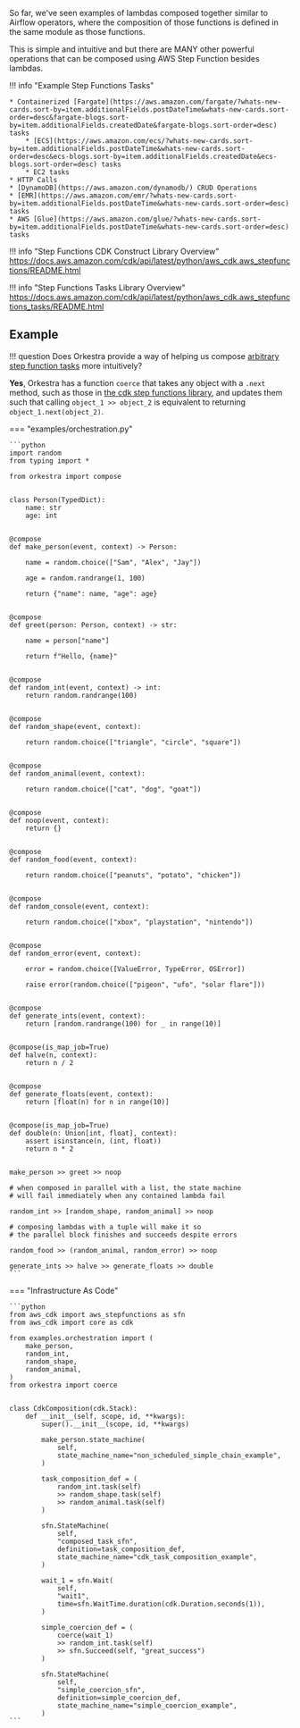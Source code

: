 So far, we've seen examples of lambdas composed together similar to Airflow operators,
where the composition of those functions is defined in the same module as those functions.

This is simple and intuitive and but there are MANY other powerful operations
that can be composed using AWS Step Function besides lambdas.

!!! info "Example Step Functions Tasks"

    * Containerized [Fargate](https://aws.amazon.com/fargate/?whats-new-cards.sort-by=item.additionalFields.postDateTime&whats-new-cards.sort-order=desc&fargate-blogs.sort-by=item.additionalFields.createdDate&fargate-blogs.sort-order=desc) tasks
        * [ECS](https://aws.amazon.com/ecs/?whats-new-cards.sort-by=item.additionalFields.postDateTime&whats-new-cards.sort-order=desc&ecs-blogs.sort-by=item.additionalFields.createdDate&ecs-blogs.sort-order=desc) tasks
        * EC2 tasks
    * HTTP Calls
    * [DynamoDB](https://aws.amazon.com/dynamodb/) CRUD Operations
    * [EMR](https://aws.amazon.com/emr/?whats-new-cards.sort-by=item.additionalFields.postDateTime&whats-new-cards.sort-order=desc) tasks
    * AWS [Glue](https://aws.amazon.com/glue/?whats-new-cards.sort-by=item.additionalFields.postDateTime&whats-new-cards.sort-order=desc) tasks

!!! info "Step Functions CDK Construct Library Overview"
    https://docs.aws.amazon.com/cdk/api/latest/python/aws_cdk.aws_stepfunctions/README.html

!!! info "Step Functions Tasks Library Overview"
    https://docs.aws.amazon.com/cdk/api/latest/python/aws_cdk.aws_stepfunctions_tasks/README.html


## Example

!!! question
    Does Orkestra provide a way of helping us compose [arbitrary step function tasks](https://docs.aws.amazon.com/cdk/api/latest/python/aws_cdk.aws_stepfunctions_tasks.html)
    more intuitively?

**Yes**, Orkestra has a function `coerce` that takes any object with a `.next` method, such as those in [the cdk step functions library](https://docs.aws.amazon.com/cdk/api/latest/python/aws_cdk.aws_stepfunctions.html),
and updates them such that calling `object_1 >> object_2` is equivalent to returning `object_1.next(object_2)`.

=== "examples/orchestration.py"

    ```python
    import random
    from typing import *

    from orkestra import compose


    class Person(TypedDict):
        name: str
        age: int


    @compose
    def make_person(event, context) -> Person:

        name = random.choice(["Sam", "Alex", "Jay"])

        age = random.randrange(1, 100)

        return {"name": name, "age": age}


    @compose
    def greet(person: Person, context) -> str:

        name = person["name"]

        return f"Hello, {name}"


    @compose
    def random_int(event, context) -> int:
        return random.randrange(100)


    @compose
    def random_shape(event, context):

        return random.choice(["triangle", "circle", "square"])


    @compose
    def random_animal(event, context):

        return random.choice(["cat", "dog", "goat"])


    @compose
    def noop(event, context):
        return {}


    @compose
    def random_food(event, context):

        return random.choice(["peanuts", "potato", "chicken"])


    @compose
    def random_console(event, context):

        return random.choice(["xbox", "playstation", "nintendo"])


    @compose
    def random_error(event, context):

        error = random.choice([ValueError, TypeError, OSError])

        raise error(random.choice(["pigeon", "ufo", "solar flare"]))


    @compose
    def generate_ints(event, context):
        return [random.randrange(100) for _ in range(10)]


    @compose(is_map_job=True)
    def halve(n, context):
        return n / 2


    @compose
    def generate_floats(event, context):
        return [float(n) for n in range(10)]


    @compose(is_map_job=True)
    def double(n: Union[int, float], context):
        assert isinstance(n, (int, float))
        return n * 2


    make_person >> greet >> noop

    # when composed in parallel with a list, the state machine
    # will fail immediately when any contained lambda fail

    random_int >> [random_shape, random_animal] >> noop

    # composing lambdas with a tuple will make it so
    # the parallel block finishes and succeeds despite errors

    random_food >> (random_animal, random_error) >> noop

    generate_ints >> halve >> generate_floats >> double
    ```
=== "Infrastructure As Code"

    ```python
    from aws_cdk import aws_stepfunctions as sfn
    from aws_cdk import core as cdk

    from examples.orchestration import (
        make_person,
        random_int,
        random_shape,
        random_animal,
    )
    from orkestra import coerce


    class CdkComposition(cdk.Stack):
        def __init__(self, scope, id, **kwargs):
            super().__init__(scope, id, **kwargs)

            make_person.state_machine(
                self,
                state_machine_name="non_scheduled_simple_chain_example",
            )

            task_composition_def = (
                random_int.task(self)
                >> random_shape.task(self)
                >> random_animal.task(self)
            )

            sfn.StateMachine(
                self,
                "composed_task_sfn",
                definition=task_composition_def,
                state_machine_name="cdk_task_composition_example",
            )

            wait_1 = sfn.Wait(
                self,
                "wait1",
                time=sfn.WaitTime.duration(cdk.Duration.seconds(1)),
            )

            simple_coercion_def = (
                coerce(wait_1)
                >> random_int.task(self)
                >> sfn.Succeed(self, "great_success")
            )

            sfn.StateMachine(
                self,
                "simple_coercion_sfn",
                definition=simple_coercion_def,
                state_machine_name="simple_coercion_example",
            )
    ```
